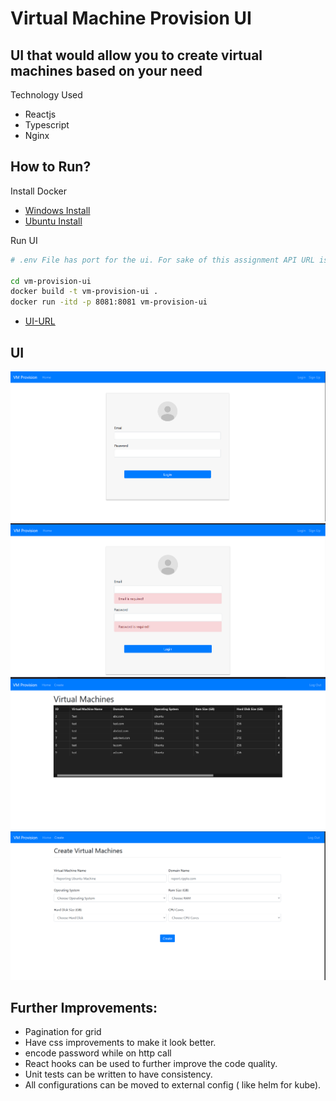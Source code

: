 # Virtual Machine Provision UI

## UI that would allow you to create virtual machines based on your need 

Technology Used
 - Reactjs 
 - Typescript
 - Nginx

## How to Run?

Install Docker 

- [Windows Install](https://docs.docker.com/desktop/windows/install/)
- [Ubuntu Install](https://www.digitalocean.com/community/tutorials/how-to-install-and-use-docker-on-ubuntu-18-04)

Run UI 
``` sh / cmd
# .env File has port for the ui. For sake of this assignment API URL is hardcoded into service layer.

cd vm-provision-ui
docker build -t vm-provision-ui .
docker run -itd -p 8081:8081 vm-provision-ui
```
- [UI-URL](http://localhost:8080)


## UI

![Login-Page](./Login-Page.png)
![Validation](./Validation.png)
![VM](./All-VM.png)
![Create](./create-vm.png)


## Further Improvements:
- Pagination for grid
- Have css improvements to make it look better.
- encode password while on http call
- React hooks can be used to further improve the code quality.
- Unit tests can be written to have consistency.
- All configurations can be moved to external config ( like helm for kube).







